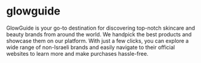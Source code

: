 # glowguide
GlowGuide is your go-to destination for discovering top-notch skincare and
beauty brands from around the world. We handpick the best products and
showcase them on our platform. With just a few clicks, you can explore a
wide range of non-Israeli brands and easily navigate to their official websites
to learn more and make purchases hassle-free.
